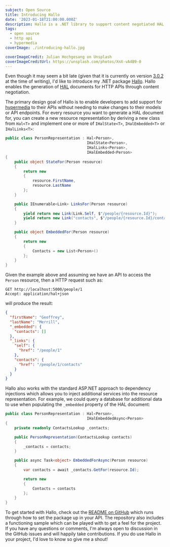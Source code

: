 ```yaml
---
subject: Open Source
title: Introducing Hallo
date: '2023-01-18T21:00:00.000Z'
description: Hallo is a .NET library to support content negotiated HAL responses in ASP.NET APIs
tags:
  - open source
  - http api
  - hypermedia
coverImage: ./introducing-hallo.jpg

coverImageCredit: Julian Hochgesang on Unsplash
coverImageCreditUrl: https://unsplash.com/photos/XnX-vA4B9-0
---
```


Even though it may seem a bit late (given that it is currently on version
[3.0.2](https://www.nuget.org/packages/Hallo/3.0.2) at the time of writing), I'd like to introduce
my .NET package [Hallo](https://github.com/jasonmitchell/hallo). Hallo enables the generation of
[HAL](https://stateless.co/hal_specification.html) documents for HTTP
APIs through content negotiation.

The primary design goal of Hallo is to enable developers to add support for
[hypermedia](https://en.wikipedia.org/wiki/HATEOAS) to their APIs without needing to make changes to
their models or API endpoints. For every resource you want to generate a HAL document for, you can
create a new resource representation by deriving a new class from `Hal<T>` and implement one or more
of `IHalState<T>`, `IHalEmbedded<T>` or `IHalLinks<T>`:

```csharp
public class PersonRepresentation : Hal<Person>,
                                    IHalState<Person>,
                                    IHalLinks<Person>,
                                    IHalEmbedded<Person>
{
    public object StateFor(Person resource)
    {
        return new
        {
            resource.FirstName,
            resource.LastName
        };
    }

    public IEnumerable<Link> LinksFor(Person resource)
    {
        yield return new Link(Link.Self, $"/people/{resource.Id}");
        yield return new Link("contacts", $"/people/{resource.Id}/contacts");
    }

    public object EmbeddedFor(Person resource)
    {
        return new
        {
            Contacts = new List<Person>()
        };
    }
}
```

Given the example above and assuming we have an API to access the `Person` resource, then a HTTP
request such as:

```
GET http://localhost:5000/people/1
Accept: application/hal+json
```

will produce the result:

```json
{
  "firstName": "Geoffrey",
  "lastName": "Merrill",
  "_embedded": {
    "contacts": []
  },
  "_links": {
    "self": {
      "href": "/people/1"
    },
    "contacts": {
      "href": "/people/1/contacts"
    }
  }
}
```

Hallo also works with the standard ASP.NET approach to dependency injections which allows you to inject
additional services into the resource representation. For example, we could query a database for additional
data to use when populating the `_embedded` property of the HAL document:

```csharp
public class PersonRepresentation : Hal<Person>,
                                    IHalEmbeddedAsync<Person>
{
    private readonly ContactsLookup _contacts;

    public PersonRepresentation(ContactsLookup contacts)
    {
        _contacts = contacts;
    }

    public async Task<object> EmbeddedForAsync(Person resource)
    {
        var contacts = await _contacts.GetFor(resource.Id);

        return new
        {
            Contacts = contacts
        };
    }
}
```

To get started with Hallo, check out the
[README on GitHub](https://github.com/jasonmitchell/hallo/blob/master/README.md) which runs through
how to set the package up in your API. The repository also includes a functioning sample which can be
played with to get a feel for the project. If you have any questions or comments, I'm always open to
discussion in the GitHub issues and will happily take contributions. If you do use Hallo in your project,
I'd love to know so give me a shout!
